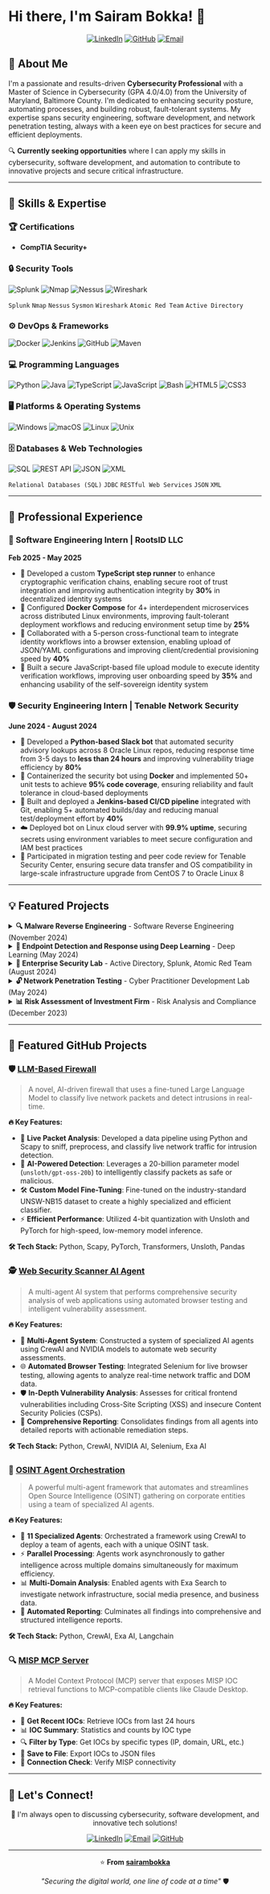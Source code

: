# Hi there, I'm Sairam Bokka! 👋

<div align="center">
  
[![LinkedIn](https://img.shields.io/badge/LinkedIn-0077B5?style=for-the-badge&logo=linkedin&logoColor=white)](https://www.linkedin.com/in/bokka-sairam)
[![GitHub](https://img.shields.io/badge/GitHub-100000?style=for-the-badge&logo=github&logoColor=white)](https://github.com/sairambokka)
[![Email](https://img.shields.io/badge/Email-D14836?style=for-the-badge&logo=gmail&logoColor=white)](mailto:sairambokka23@gmail.com)

</div>

## 🎯 About Me

I'm a passionate and results-driven **Cybersecurity Professional** with a Master of Science in Cybersecurity (GPA 4.0/4.0) from the University of Maryland, Baltimore County. I'm dedicated to enhancing security posture, automating processes, and building robust, fault-tolerant systems. My expertise spans security engineering, software development, and network penetration testing, always with a keen eye on best practices for secure and efficient deployments.

🔍 **Currently seeking opportunities** where I can apply my skills in cybersecurity, software development, and automation to contribute to innovative projects and secure critical infrastructure.

---

## 🚀 Skills & Expertise

### 🏆 Certifications
- **CompTIA Security+**

### 🔒 Security Tools
![Splunk](https://img.shields.io/badge/Splunk-000000?style=flat&logo=splunk&logoColor=white)
![Nmap](https://img.shields.io/badge/Nmap-4682B4?style=flat&logoColor=white)
![Nessus](https://img.shields.io/badge/Nessus-00C176?style=flat&logoColor=white)
![Wireshark](https://img.shields.io/badge/Wireshark-1679A7?style=flat&logo=wireshark&logoColor=white)

`Splunk` `Nmap` `Nessus` `Sysmon` `Wireshark` `Atomic Red Team` `Active Directory`

### ⚙️ DevOps & Frameworks
![Docker](https://img.shields.io/badge/Docker-2496ED?style=flat&logo=docker&logoColor=white)
![Jenkins](https://img.shields.io/badge/Jenkins-D24939?style=flat&logo=jenkins&logoColor=white)
![GitHub](https://img.shields.io/badge/GitHub-181717?style=flat&logo=github&logoColor=white)
![Maven](https://img.shields.io/badge/Apache%20Maven-C71A36?style=flat&logo=apache-maven&logoColor=white)

### 💻 Programming Languages
![Python](https://img.shields.io/badge/Python-3776AB?style=flat&logo=python&logoColor=white)
![Java](https://img.shields.io/badge/Java-ED8B00?style=flat&logo=java&logoColor=white)
![TypeScript](https://img.shields.io/badge/TypeScript-007ACC?style=flat&logo=typescript&logoColor=white)
![JavaScript](https://img.shields.io/badge/JavaScript-F7DF1E?style=flat&logo=javascript&logoColor=black)
![Bash](https://img.shields.io/badge/Bash-4EAA25?style=flat&logo=gnu-bash&logoColor=white)
![HTML5](https://img.shields.io/badge/HTML5-E34F26?style=flat&logo=html5&logoColor=white)
![CSS3](https://img.shields.io/badge/CSS3-1572B6?style=flat&logo=css3&logoColor=white)

### 🖥️ Platforms & Operating Systems
![Windows](https://img.shields.io/badge/Windows-0078D6?style=flat&logo=windows&logoColor=white)
![macOS](https://img.shields.io/badge/macOS-000000?style=flat&logo=apple&logoColor=white)
![Linux](https://img.shields.io/badge/Linux-FCC624?style=flat&logo=linux&logoColor=black)
![Unix](https://img.shields.io/badge/Unix-000000?style=flat&logoColor=white)

### 🗄️ Databases & Web Technologies
![SQL](https://img.shields.io/badge/SQL-4479A1?style=flat&logo=mysql&logoColor=white)
![REST API](https://img.shields.io/badge/REST%20API-02569B?style=flat&logoColor=white)
![JSON](https://img.shields.io/badge/JSON-000000?style=flat&logo=json&logoColor=white)
![XML](https://img.shields.io/badge/XML-FF6600?style=flat&logoColor=white)

`Relational Databases (SQL)` `JDBC` `RESTful Web Services` `JSON` `XML`

---

## 🌱 Professional Experience

### 💼 Software Engineering Intern | RootsID LLC
**Feb 2025 - May 2025**

- 🔐 Developed a custom **TypeScript step runner** to enhance cryptographic verification chains, enabling secure root of trust integration and improving authentication integrity by **30%** in decentralized identity systems
- 🐳 Configured **Docker Compose** for 4+ interdependent microservices across distributed Linux environments, improving fault-tolerant deployment workflows and reducing environment setup time by **25%**
- 👥 Collaborated with a 5-person cross-functional team to integrate identity workflows into a browser extension, enabling upload of JSON/YAML configurations and improving client/credential provisioning speed by **40%**
- 📁 Built a secure JavaScript-based file upload module to execute identity verification workflows, improving user onboarding speed by **35%** and enhancing usability of the self-sovereign identity system

### 🛡️ Security Engineering Intern | Tenable Network Security
**June 2024 - August 2024**

- 🤖 Developed a **Python-based Slack bot** that automated security advisory lookups across 8 Oracle Linux repos, reducing response time from 3-5 days to **less than 24 hours** and improving vulnerability triage efficiency by **80%**
- 🐳 Containerized the security bot using **Docker** and implemented 50+ unit tests to achieve **95% code coverage**, ensuring reliability and fault tolerance in cloud-based deployments
- 🔄 Built and deployed a **Jenkins-based CI/CD pipeline** integrated with Git, enabling 5+ automated builds/day and reducing manual test/deployment effort by **40%**
- ☁️ Deployed bot on Linux cloud server with **99.9% uptime**, securing secrets using environment variables to meet secure configuration and IAM best practices
- 🔄 Participated in migration testing and peer code review for Tenable Security Center, ensuring secure data transfer and OS compatibility in large-scale infrastructure upgrade from CentOS 7 to Oracle Linux 8

---

## 💡 Featured Projects

<details>
<summary><strong>🔍 Malware Reverse Engineering</strong> - Software Reverse Engineering (November 2024)</summary>

- 🕵️ Reverse-engineered a malware sample using **Ghidra**, identifying its Command & Control (C2) server and analyzing its network communication protocol, socket connections, and message structures
- 🔬 Examined malware functionality, including file operations, remote command execution, directory changes, and metadata exfiltration
- 📊 Compiled findings into a detailed technical report, mapping behaviors to **MITRE ATT&CK** framework and recommending mitigation strategies

</details>

<details>
<summary><strong>🤖 Endpoint Detection and Response using Deep Learning</strong> - Deep Learning (May 2024)</summary>

- 🧠 Engineered a custom deep learning model for EDR using **Python and TensorFlow**
- 📈 Achieved impressive performance metrics:
  - **Accuracy**: 0.89
  - **Precision**: 0.86
  - **Recall**: 0.91
  - **F1-score**: 0.88

</details>

<details>
<summary><strong>🏢 Enterprise Security Lab</strong> - Active Directory, Splunk, Atomic Red Team (August 2024)</summary>

- 🖥️ Deployed **Active Directory** on Windows Server 2022 with organizational units and user policies
- 📊 Configured **Splunk** with Sysmon and Universal Forwarders on Ubuntu for enhanced Windows endpoint visibility
- ⚔️ Conducted adversary simulation using **Atomic Red Team** aligned with MITRE ATT&CK techniques

</details>

<details>
<summary><strong>🔓 Network Penetration Testing</strong> - Cyber Practitioner Development Lab (May 2024)</summary>

- 🎯 Executed comprehensive penetration tests on 4 vulnerable machines
- 🔍 Identified and exploited high-risk vulnerabilities using **Nmap** and **Nessus**
- 💻 Successfully breached target systems by exploiting weak passwords, outdated software, and open ports
- 📋 Produced detailed technical reports with remediation strategies

</details>

<details>
<summary><strong>📊 Risk Assessment of Investment Firm</strong> - Risk Analysis and Compliance (December 2023)</summary>

- 🏦 Conducted comprehensive risk assessment against **New York DFS regulations**
- 📋 Created thorough risk register with **12 findings** and remediation strategies
- 💰 Performed cost-benefit analyses and prioritized **5 very high-risk areas**

</details>

---

## 🌟 Featured GitHub Projects

### 🛡️ [LLM-Based Firewall](https://github.com/sairambokka/Collab-Notebooks)
> A novel, AI-driven firewall that uses a fine-tuned Large Language Model to classify live network packets and detect intrusions in real-time.

**🔥 Key Features:**
- 📡 **Live Packet Analysis**: Developed a data pipeline using Python and Scapy to sniff, preprocess, and classify live network traffic for intrusion detection.
- 🧠 **AI-Powered Detection**: Leverages a 20-billion parameter model (`unsloth/gpt-oss-20b`) to intelligently classify packets as safe or malicious.
- 🛠️ **Custom Model Fine-Tuning**: Fine-tuned on the industry-standard UNSW-NB15 dataset to create a highly specialized and efficient classifier.
- ⚡ **Efficient Performance**: Utilized 4-bit quantization with Unsloth and PyTorch for high-speed, low-memory model inference.

**🛠️ Tech Stack:** Python, Scapy, PyTorch, Transformers, Unsloth, Pandas

### 🕵️ [Web Security Scanner AI Agent](https://github.com/sairambokka/web-scanning-ai-agent)
> A multi-agent AI system that performs comprehensive security analysis of web applications using automated browser testing and intelligent vulnerability assessment.

**🔥 Key Features:**
- 🤖 **Multi-Agent System**: Constructed a system of specialized AI agents using CrewAI and NVIDIA models to automate web security assessments.
- 🌐 **Automated Browser Testing**: Integrated Selenium for live browser testing, allowing agents to analyze real-time network traffic and DOM data.
- 🛡️ **In-Depth Vulnerability Analysis**: Assesses for critical frontend vulnerabilities including Cross-Site Scripting (XSS) and insecure Content Security Policies (CSPs).
- 📄 **Comprehensive Reporting**: Consolidates findings from all agents into detailed reports with actionable remediation steps.

**🛠️ Tech Stack:** Python, CrewAI, NVIDIA AI, Selenium, Exa AI

### 🔎 [OSINT Agent Orchestration](https://github.com/sairambokka/OSINT-Agent-Orchestration)
> A powerful multi-agent framework that automates and streamlines Open Source Intelligence (OSINT) gathering on corporate entities using a team of specialized AI agents.

**🔥 Key Features:**
- 🤖 **11 Specialized Agents**: Orchestrated a framework using CrewAI to deploy a team of agents, each with a unique OSINT task.
- ⚡ **Parallel Processing**: Agents work asynchronously to gather intelligence across multiple domains simultaneously for maximum efficiency.
- 📊 **Multi-Domain Analysis**: Enabled agents with Exa Search to investigate network infrastructure, social media presence, and business data.
- 📝 **Automated Reporting**: Culminates all findings into comprehensive and structured intelligence reports.

**🛠️ Tech Stack:** Python, CrewAI, Exa AI, Langchain

### 🔍 [MISP MCP Server](https://github.com/sairambokka/misp-mcp-server)
> A Model Context Protocol (MCP) server that exposes MISP IOC retrieval functions to MCP-compatible clients like Claude Desktop.

**🔥 Key Features:**
- 📅 **Get Recent IOCs**: Retrieve IOCs from last 24 hours
- 📊 **IOC Summary**: Statistics and counts by IOC type
- 🔍 **Filter by Type**: Get IOCs by specific types (IP, domain, URL, etc.)
- 💾 **Save to File**: Export IOCs to JSON files
- 🔗 **Connection Check**: Verify MISP connectivity

---

## 🤝 Let's Connect!

<div align="center">

💬 I'm always open to discussing cybersecurity, software development, and innovative tech solutions!

[![LinkedIn](https://img.shields.io/badge/LinkedIn-0077B5?style=for-the-badge&logo=linkedin&logoColor=white)](https://www.linkedin.com/in/bokka-sairam)
[![Email](https://img.shields.io/badge/Email-D14836?style=for-the-badge&logo=gmail&logoColor=white)](mailto:sairambokka23@gmail.com)
[![GitHub](https://img.shields.io/badge/GitHub-100000?style=for-the-badge&logo=github&logoColor=white)](https://github.com/sairambokka)

</div>

---

<div align="center">
  
⭐️ **From [sairambokka](https://github.com/sairambokka)**

*"Securing the digital world, one line of code at a time"* 🛡️

</div>
